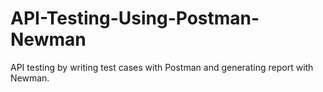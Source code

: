 # API-Testing-Using-Postman-Newman
API testing by writing test cases with Postman and generating report with Newman.
